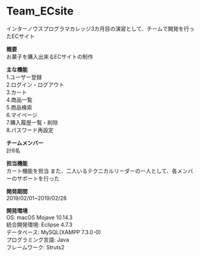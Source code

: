 # Team_ECsite
インターノウスプログラマカレッジ3カ月目の演習として、チームで開発を行ったECサイト  

**概要**  
お菓子を購入出来るECサイトの制作

**主な機能**  
1.ユーザー登録  
2.ログイン・ログアウト  
3.カート  
4.商品一覧  
5.商品検索  
6.マイページ  
7.購入履歴一覧・削除  
8.パスワード再設定  

**チームメンバー**  
計8名

**担当機能**  
カート機能を担当
また、二人いるテクニカルリーダーの一人として、各メンバーのサポートを行った

**開発期間**  
2019/02/01~2019/02/28

**開発環境**    
OS: macOS Mojave 10.14.3  
統合開発環境: Eclipse 4.7.3  
データベース: MySQL(XAMPP 7.3.0-0)  
プログラミング言語: Java  
フレームワーク: Struts2  
